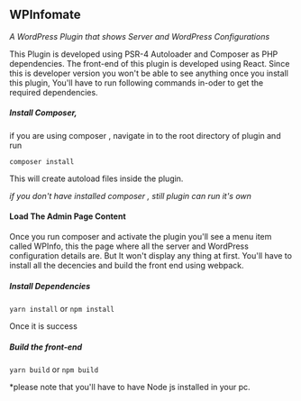 ## WPInfomate 
*A WordPress Plugin that shows Server and WordPress Configurations*

This Plugin is developed using PSR-4 Autoloader and Composer as PHP  dependencies.
The front-end of this plugin is developed using React.
Since this is developer version you won't be able to see anything once you install this plugin,
You'll have to run following commands in-oder to get the required dependencies.

##### Install Composer,

if you are using composer , navigate in to the root directory of plugin and run 

`composer install`

This will create autoload files inside the plugin.

*if you don't have installed composer , still plugin can run it's own*

#### Load The Admin Page Content

Once you run composer and activate the plugin you'll see a menu item called WPInfo, this the page where all 
the server and WordPress configuration details are. But It won't display any thing at first. You'll have to 
install all the decencies and build the front end using webpack.

##### Install Dependencies

`yarn install` or `npm install`

Once it is success 

##### Build the front-end

`yarn build` or `npm build`

*please note that you'll have to have Node js installed in your pc.

  
 
 
